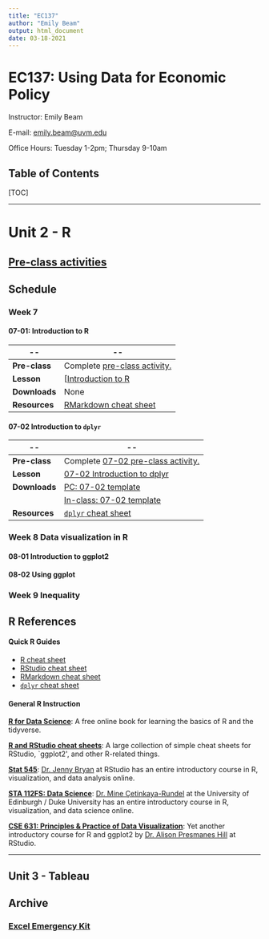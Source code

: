 ```yaml
---
title: "EC137"
author: "Emily Beam"
output: html_document
date: 03-18-2021
---
```


# EC137: Using Data for Economic Policy 

Instructor: Emily Beam

E-mail: emily.beam@uvm.edu

Office Hours: Tuesday 1-2pm; Thursday 9-10am



## Table of Contents 



[TOC]





---



# Unit 2 - R 





## [Pre-class activities](R_preclass.html)



## Schedule

### Week 7

#### 07-01: Introduction to R

| --            | --                                                           |
| ------------- | ------------------------------------------------------------ |
| **Pre-class** | Complete [pre-class activity.](R_preclass.html)              |
| **Lesson**    | [[Introduction to R](R_0601_intro.html)                      |
| **Downloads** | None                                                         |
| **Resources** | [RMarkdown cheat sheet](https://rstudio.com/wp-content/uploads/2015/02/rmarkdown-cheatsheet.pdf) |



#### 07-02 Introduction to `dplyr`

| --            | --                                                           |
| ------------- | ------------------------------------------------------------ |
| **Pre-class** | Complete [07-02 pre-class activity.](R_preclass.html)        |
| **Lesson**    | [07-02 Introduction to dplyr](Lecture-07-02.html)                   |
| **Downloads** | [PC: 07-02 template](R_0702_template.Rmd)                        |
|               | [In-class: 07-02 template](Lesson_0702_inclass.Rmd)  
| **Resources** | [`dplyr` cheat sheet](https://raw.githubusercontent.com/rstudio/cheatsheets/master/data-transformation.pdf) |

### Week 8  Data visualization in R

#### 08-01 Introduction to ggplot2

#### 08-02 Using ggplot

### Week 9 Inequality





## R References

#### Quick R Guides

- [R cheat sheet](resources/R/r-cheat-sheet-3.pdf)
- [RStudio cheat sheet](resources/R/rstudio-ide.pdf)
- [RMarkdown cheat sheet](https://rstudio.com/wp-content/uploads/2015/02/rmarkdown-cheatsheet.pdf)
- [`dplyr` cheat sheet](https://raw.githubusercontent.com/rstudio/cheatsheets/master/data-transformation.pdf) 

#### General R Instruction

[**R for Data Science**](https://r4ds.had.co.nz/): A free online book for learning the basics of R and the tidyverse.

[**R and RStudio cheat sheets**](https://www.rstudio.com/resources/cheatsheets/): A large collection of simple cheat sheets for RStudio, `ggplot2', and other R-related things.

[**Stat 545**](http://stat545.com/): [Dr. Jenny Bryan](https://twitter.com/JennyBryan) at RStudio has an entire introductory course in R, visualization, and data analysis online.

[**STA 112FS: Data Science**](http://www2.stat.duke.edu/courses/Fall17/sta112.01/): [Dr. Mine Çetinkaya-Rundel](https://twitter.com/minebocek) at the University of Edinburgh / Duke University has an entire  introductory course in R, visualization, and data science online.

[**CSE 631: Principles & Practice of Data Visualization**](http://cslu.ohsu.edu/~bedricks/courses/cs631/): Yet another introductory course for R and ggplot2 by [Dr. Alison Presmanes Hill](https://twitter.com/apreshill) at RStudio.



---









## Unit 3 - Tableau 





## Archive

### 

### [Excel Emergency Kit](excel-emergency.html)





